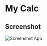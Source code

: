 # My Calc

## Screenshot
![Screenshot App](https://github.com/ikhsanalatsary/Images/blob/master/SS.png)


